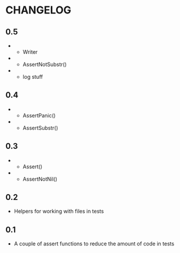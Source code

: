 # CHANGELOG

## 0.5

* + Writer
* + AssertNotSubstr()
* - log stuff

## 0.4

* + AssertPanic()
* + AssertSubstr()

## 0.3

* + Assert()
* + AssertNotNil()

## 0.2

* Helpers for working with files in tests

## 0.1

* A couple of assert functions to reduce the amount of code in tests
